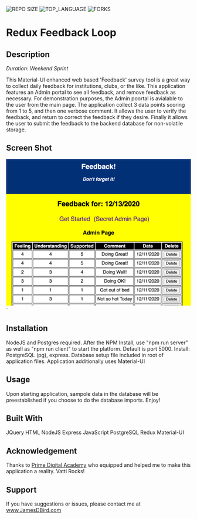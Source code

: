 <!-- ![MIT LICENSE](https://img.shields.io/github/license/jbird55044/weekend-redux-feedback-loop.svg?style=flat-square) -->
![REPO SIZE](https://img.shields.io/github/repo-size/jbird55044/weekend-redux-feedback-loop.svg?style=flat-square)
![TOP_LANGUAGE](https://img.shields.io/github/languages/top/jbird55044/weekend-redux-feedback-loop.svg?style=flat-square)
![FORKS](https://img.shields.io/github/forks/jbird55044/weekend-redux-feedback-loop.svg?style=social)

# Redux Feedback Loop

## Description

_Duration: Weekend Sprint_

This Material-UI enhanced web based 'Feedback' survey tool is a great way to collect daily feedback for institutions, clubs, or the like.  This application features an Admin portal to see all feedback, and remove feedback as necessary.  For demonstration purposes, the Admin poortal is avialable to the user from the main page.  The application collect 3 data points scoring from 1 to 5, and then one verbose comment.   It allows the user to verify the feedback, and return to correct the feedback if they desire.  Finally it allows the user to submit the feedback to the backend database for non-volatile storage.

<!-- To see the fully functional site, please visit: [DEPLOYED VERSION OF APP](https://www.JamesDBird.me) -->

## Screen Shot

![SCREEN_SHOT](images/screen_shot.png)`



## Installation

NodeJS and Postgres required.  After the NPM Install, use "npm run server" as well as "npm run client" to start the platform.  Default is port 5000.  Install: PostgreSQL (pg), express.  Database setup file included in root of application files.   Application additionally uses Material-UI

## Usage
Upon starting application, sampole data in the database will be preestablished if you choose to do the database imports.  Enjoy!


## Built With

JQuery
HTML
NodeJS
Express
JavaScript
PostgreSQL
Redux
Material-UI


## Acknowledgement
Thanks to [Prime Digital Academy](www.primeacademy.io) who equipped and helped me to make this application a reality.  Vatti Rocks!

## Support
If you have suggestions or issues, please contact me at www.JamesDBird.com